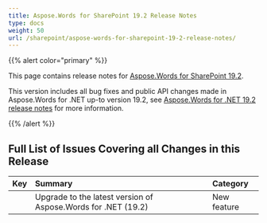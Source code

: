 ```yaml
---
title: Aspose.Words for SharePoint 19.2 Release Notes
type: docs
weight: 50
url: /sharepoint/aspose-words-for-sharepoint-19-2-release-notes/
---
```


{{% alert color="primary" %}} 

This page contains release notes for [Aspose.Words for SharePoint 19.2](https://downloads.aspose.com/words/sharepoint/new-releases/aspose.words-for-sharepoint-19.2/).

This version includes all bug fixes and public API changes made in Aspose.Words for .NET up-to version 19.2, see [Aspose.Words for .NET 19.2 release notes](https://docs.aspose.com/display/wordsnet/Aspose.Words+for+.NET+19.2+Release+Notes) for more information.

{{% /alert %}} 

## Full List of Issues Covering all Changes in this Release

|Key|Summary|Category|
| :- | :- | :- |
| |Upgrade to the latest version of Aspose.Words for .NET (19.2)|New feature|

